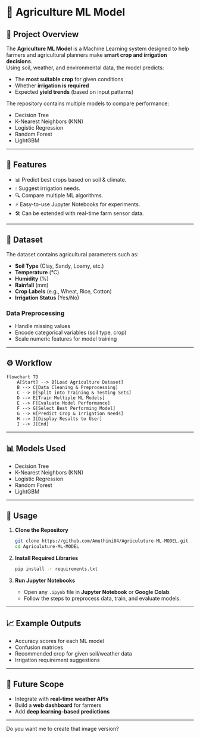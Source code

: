 # 🌾 Agriculture ML Model

## 📌 Project Overview
The **Agriculture ML Model** is a Machine Learning system designed to help farmers and agricultural planners make **smart crop and irrigation decisions**.  
Using soil, weather, and environmental data, the model predicts:
- The **most suitable crop** for given conditions
- Whether **irrigation is required**
- Expected **yield trends** (based on input patterns)

The repository contains multiple models to compare performance:
- Decision Tree
- K-Nearest Neighbors (KNN)
- Logistic Regression
- Random Forest
- LightGBM

---

## 🎯 Features
- 📊 Predict best crops based on soil & climate.
- 💧 Suggest irrigation needs.
- 🔍 Compare multiple ML algorithms.
- ⚡ Easy-to-use Jupyter Notebooks for experiments.
- 🛠 Can be extended with real-time farm sensor data.

---

## 📂 Dataset
The dataset contains agricultural parameters such as:
- **Soil Type** (Clay, Sandy, Loamy, etc.)
- **Temperature** (°C)
- **Humidity** (%)
- **Rainfall** (mm)
- **Crop Labels** (e.g., Wheat, Rice, Cotton)
- **Irrigation Status** (Yes/No)

### Data Preprocessing
- Handle missing values  
- Encode categorical variables (soil type, crop)  
- Scale numeric features for model training  

---

## ⚙️ Workflow

```mermaid
flowchart TD
    A[Start] --> B[Load Agriculture Dataset]
    B --> C[Data Cleaning & Preprocessing]
    C --> D[Split into Training & Testing Sets]
    D --> E[Train Multiple ML Models]
    E --> F[Evaluate Model Performance]
    F --> G[Select Best Performing Model]
    G --> H[Predict Crop & Irrigation Needs]
    H --> I[Display Results to User]
    I --> J[End]
````

---

## 📊 Models Used

* Decision Tree
* K-Nearest Neighbors (KNN)
* Logistic Regression
* Random Forest
* LightGBM

---

## 🚀 Usage

1. **Clone the Repository**

   ```bash
   git clone https://github.com/Amuthini04/Agriculuture-ML-MODEL.git
   cd Agriculuture-ML-MODEL
   ```

2. **Install Required Libraries**

   ```bash
   pip install -r requirements.txt
   ```

3. **Run Jupyter Notebooks**

   * Open any `.ipynb` file in **Jupyter Notebook** or **Google Colab**.
   * Follow the steps to preprocess data, train, and evaluate models.

---

## 📈 Example Outputs

* Accuracy scores for each ML model
* Confusion matrices
* Recommended crop for given soil/weather data
* Irrigation requirement suggestions

---

## 📌 Future Scope

* Integrate with **real-time weather APIs**
* Build a **web dashboard** for farmers
* Add **deep learning-based predictions**

---



Do you want me to create that image version?
```
